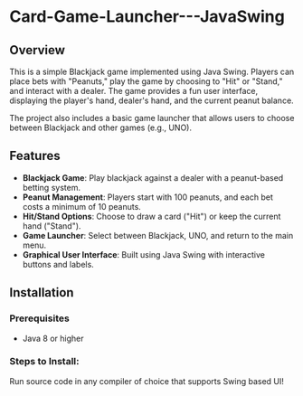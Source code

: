 # Card-Game-Launcher---JavaSwing

## Overview
This is a simple Blackjack game implemented using Java Swing. Players can place bets with "Peanuts," play the game by choosing to "Hit" or "Stand," and interact with a dealer. The game provides a fun user interface, displaying the player's hand, dealer's hand, and the current peanut balance.

The project also includes a basic game launcher that allows users to choose between Blackjack and other games (e.g., UNO).

## Features
- **Blackjack Game**: Play blackjack against a dealer with a peanut-based betting system.
- **Peanut Management**: Players start with 100 peanuts, and each bet costs a minimum of 10 peanuts.
- **Hit/Stand Options**: Choose to draw a card ("Hit") or keep the current hand ("Stand").
- **Game Launcher**: Select between Blackjack, UNO, and return to the main menu.
- **Graphical User Interface**: Built using Java Swing with interactive buttons and labels.

## Installation

### Prerequisites
- Java 8 or higher

### Steps to Install:
Run source code in any compiler of choice that supports Swing based UI!
